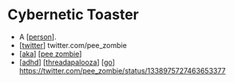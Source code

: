 # Cybernetic Toaster

- A [[person]].
- [[twitter]] twitter.com/pee_zombie
- [[aka]] [[pee zombie]]
- [[adhd]] [[threadapalooza]] [[go]] https://twitter.com/pee_zombie/status/1338975727463653377


[//begin]: # "Autogenerated link references for markdown compatibility"
[person]: person "Person"
[twitter]: twitter "Twitter"
[aka]: aka "Aka"
[pee zombie]: pee-zombie "Pee Zombie"
[adhd]: adhd "ADHD"
[threadapalooza]: threadapalooza "Threadapalooza"
[go]: go "Go"
[//end]: # "Autogenerated link references"